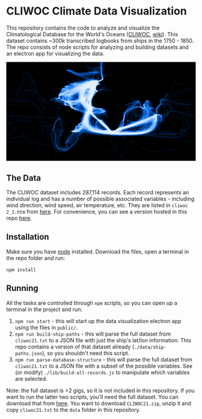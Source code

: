 # CLIWOC Climate Data Visualization

This repository contains the code to analyze and visualize the Climatological Database for the World's Oceans ([CLIWOC](http://pendientedemigracion.ucm.es/info/cliwoc/), [wiki](https://en.wikipedia.org/wiki/CLIWOC)). This dataset contains ~300k transcribed logbooks from ships in the 1750 - 1850. The repo consists of node scripts for analyzing and building datasets and an electron app for visualizing the data.

![Bound Lines](./bound-lines.png)

## The Data

The CLIWOC dataset includes 287,114 records. Each record represents an individual log and has a number of possible associated variables - including wind direction, wind speed, air temperature, etc. They are listed in `cliwoc 2_1.htm` from [here](https://easy.dans.knaw.nl/ui/datasets/id/easy-dataset:40826/tab/2). For convenience, you can see a version hosted in this repo [here](https://mikewesthad.com/ship-climate-data/database-structure.html).

## Installation

Make sure you have [node](https://nodejs.org/en/) installed. Download the files, open a terminal in the repo folder and run:

```
npm install
```


## Running

All the tasks are controlled through `npm` scripts, so you can open up a terminal in the project and run:

1. `npm run start` - this will start up the data visualization electron app using the files in `public/`.
1. `npm run build-ship-paths` - this will parse the full dataset from `cliwoc21.txt` to a JSON file with just the ship's lat/lon information. This repo contains a version of that dataset already (`./data/ship-paths.json`), so you shouldn't need this script.
1. `npm run parse-database-structure` - this will parse the full dataset from `cliwoc21.txt` to a JSON file with a subset of the possible variables. See (or modify) `./lib/build-all-records.js` to manipulate which variables are selected.

Note: the full dataset is >2 gigs, so it is not included in this repository. If you want to run the latter two scripts, you'll need the full dataset. You can download that from [here](https://easy.dans.knaw.nl/ui/datasets/id/easy-dataset:40826/tab/2). You want to download `CLIWOC21.zip`, unzip it and copy `cliwoc21.txt` to the `data` folder in this repository.

